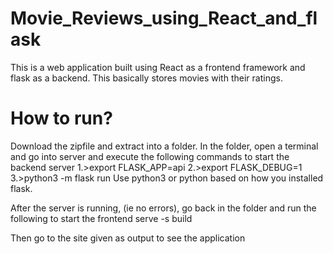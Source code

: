 # Movie_Reviews_using_React_and_flask
This is a web application built using React as a frontend framework and flask as a backend. This basically stores movies with their ratings.

# How to run?
Download the zipfile and extract into a folder.
In the folder, open a terminal and go into server and execute the following commands to start the backend server
  1.>export FLASK_APP=api
  2.>export FLASK_DEBUG=1
  3.>python3 -m flask run
 Use python3 or python based on how you installed flask.

After the server is running, (ie no errors), go back in the folder and run the following to start the frontend
  serve -s build

Then go to the site given as output to see the application

